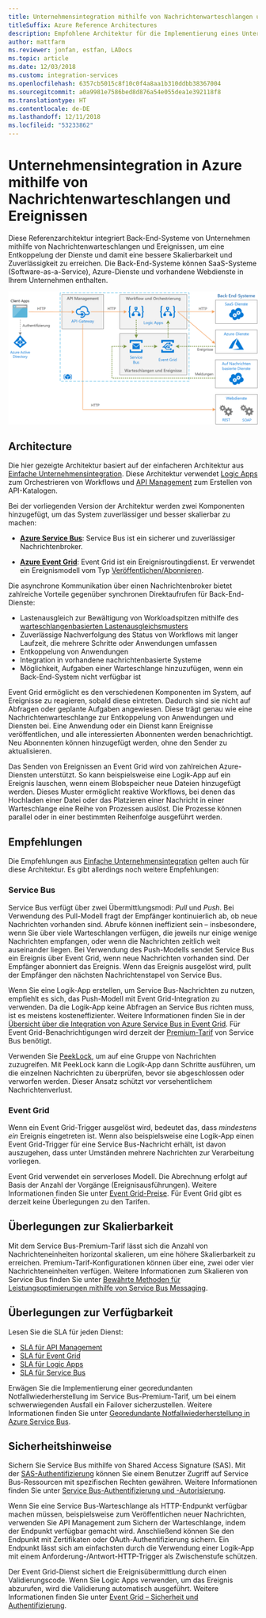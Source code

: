 ```yaml
---
title: Unternehmensintegration mithilfe von Nachrichtenwarteschlangen und Ereignissen
titleSuffix: Azure Reference Architectures
description: Empfohlene Architektur für die Implementierung eines Unternehmensintegrationsmusters in Azure Logic Apps, Azure API Management, Azure Service Bus und Azure Event Grid.
author: mattfarm
ms.reviewer: jonfan, estfan, LADocs
ms.topic: article
ms.date: 12/03/2018
ms.custom: integration-services
ms.openlocfilehash: 6357cb5015c8f10c0f4a8aa1b310ddbb38367004
ms.sourcegitcommit: a0a9981e7586bed8d876a54e055dea1e392118f8
ms.translationtype: HT
ms.contentlocale: de-DE
ms.lasthandoff: 12/11/2018
ms.locfileid: "53233862"
---
```

# <a name="enterprise-integration-on-azure-using-message-queues-and-events"></a>Unternehmensintegration in Azure mithilfe von Nachrichtenwarteschlangen und Ereignissen

Diese Referenzarchitektur integriert Back-End-Systeme von Unternehmen mithilfe von Nachrichtenwarteschlangen und Ereignissen, um eine Entkoppelung der Dienste und damit eine bessere Skalierbarkeit und Zuverlässigkeit zu erreichen. Die Back-End-Systeme können SaaS-Systeme (Software-as-a-Service), Azure-Dienste und vorhandene Webdienste in Ihrem Unternehmen enthalten.

![Referenzarchitektur für die Unternehmensintegration mit Warteschlangen und Ereignissen](./_images/enterprise-integration-queues-events.png)

## <a name="architecture"></a>Architecture

Die hier gezeigte Architektur basiert auf der einfacheren Architektur aus [Einfache Unternehmensintegration][basic-enterprise-integration]. Diese Architektur verwendet [Logic Apps][logic-apps] zum Orchestrieren von Workflows und [API Management][apim] zum Erstellen von API-Katalogen.

Bei der vorliegenden Version der Architektur werden zwei Komponenten hinzugefügt, um das System zuverlässiger und besser skalierbar zu machen:

- **[Azure Service Bus][service-bus]**: Service Bus ist ein sicherer und zuverlässiger Nachrichtenbroker.

- **[Azure Event Grid][event-grid]**: Event Grid ist ein Ereignisroutingdienst. Er verwendet ein Ereignismodell vom Typ [Veröffentlichen/Abonnieren](../../patterns/publisher-subscriber.md).

Die asynchrone Kommunikation über einen Nachrichtenbroker bietet zahlreiche Vorteile gegenüber synchronen Direktaufrufen für Back-End-Dienste:

- Lastenausgleich zur Bewältigung von Workloadspitzen mithilfe des [warteschlangenbasierten Lastenausgleichsmusters](../../patterns/queue-based-load-leveling.md)
- Zuverlässige Nachverfolgung des Status von Workflows mit langer Laufzeit, die mehrere Schritte oder Anwendungen umfassen
- Entkoppelung von Anwendungen
- Integration in vorhandene nachrichtenbasierte Systeme
- Möglichkeit, Aufgaben einer Warteschlange hinzuzufügen, wenn ein Back-End-System nicht verfügbar ist

Event Grid ermöglicht es den verschiedenen Komponenten im System, auf Ereignisse zu reagieren, sobald diese eintreten. Dadurch sind sie nicht auf Abfragen oder geplante Aufgaben angewiesen. Diese trägt genau wie eine Nachrichtenwarteschlange zur Entkoppelung von Anwendungen und Diensten bei. Eine Anwendung oder ein Dienst kann Ereignisse veröffentlichen, und alle interessierten Abonnenten werden benachrichtigt. Neu Abonnenten können hinzugefügt werden, ohne den Sender zu aktualisieren.

Das Senden von Ereignissen an Event Grid wird von zahlreichen Azure-Diensten unterstützt. So kann beispielsweise eine Logik-App auf ein Ereignis lauschen, wenn einem Blobspeicher neue Dateien hinzugefügt werden. Dieses Muster ermöglicht reaktive Workflows, bei denen das Hochladen einer Datei oder das Platzieren einer Nachricht in einer Warteschlange eine Reihe von Prozessen auslöst. Die Prozesse können parallel oder in einer bestimmten Reihenfolge ausgeführt werden.

## <a name="recommendations"></a>Empfehlungen

Die Empfehlungen aus [Einfache Unternehmensintegration][basic-enterprise-integration] gelten auch für diese Architektur. Es gibt allerdings noch weitere Empfehlungen:

### <a name="service-bus"></a>Service Bus

Service Bus verfügt über zwei Übermittlungsmodi: *Pull* und *Push*. Bei Verwendung des Pull-Modell fragt der Empfänger kontinuierlich ab, ob neue Nachrichten vorhanden sind. Abrufe können ineffizient sein – insbesondere, wenn Sie über viele Warteschlangen verfügen, die jeweils nur einige wenige Nachrichten empfangen, oder wenn die Nachrichten zeitlich weit auseinander liegen. Bei Verwendung des Push-Modells sendet Service Bus ein Ereignis über Event Grid, wenn neue Nachrichten vorhanden sind. Der Empfänger abonniert das Ereignis. Wenn das Ereignis ausgelöst wird, pullt der Empfänger den nächsten Nachrichtenstapel von Service Bus.

Wenn Sie eine Logik-App erstellen, um Service Bus-Nachrichten zu nutzen, empfiehlt es sich, das Push-Modell mit Event Grid-Integration zu verwenden. Da die Logik-App keine Abfragen an Service Bus richten muss, ist es meistens kosteneffizienter. Weitere Informationen finden Sie in der [Übersicht über die Integration von Azure Service Bus in Event Grid](/azure/service-bus-messaging/service-bus-to-event-grid-integration-concept). Für Event Grid-Benachrichtigungen wird derzeit der [Premium-Tarif](https://azure.microsoft.com/pricing/details/service-bus/) von Service Bus benötigt.

Verwenden Sie [PeekLock](/azure/service-bus-messaging/service-bus-messaging-overview#queues), um auf eine Gruppe von Nachrichten zuzugreifen. Mit PeekLock kann die Logik-App dann Schritte ausführen, um die einzelnen Nachrichten zu überprüfen, bevor sie abgeschlossen oder verworfen werden. Dieser Ansatz schützt vor versehentlichem Nachrichtenverlust.

### <a name="event-grid"></a>Event Grid

Wenn ein Event Grid-Trigger ausgelöst wird, bedeutet das, dass *mindestens ein* Ereignis eingetreten ist. Wenn also beispielsweise eine Logik-App einen Event Grid-Trigger für eine Service Bus-Nachricht erhält, ist davon auszugehen, dass unter Umständen mehrere Nachrichten zur Verarbeitung vorliegen.

Event Grid verwendet ein serverloses Modell. Die Abrechnung erfolgt auf Basis der Anzahl der Vorgänge (Ereignisausführungen). Weitere Informationen finden Sie unter [Event Grid-Preise](https://azure.microsoft.com/pricing/details/event-grid/). Für Event Grid gibt es derzeit keine Überlegungen zu den Tarifen.

## <a name="scalability-considerations"></a>Überlegungen zur Skalierbarkeit

Mit dem Service Bus-Premium-Tarif lässt sich die Anzahl von Nachrichteneinheiten horizontal skalieren, um eine höhere Skalierbarkeit zu erreichen. Premium-Tarif-Konfigurationen können über eine, zwei oder vier Nachrichteneinheiten verfügen. Weitere Informationen zum Skalieren von Service Bus finden Sie unter [Bewährte Methoden für Leistungsoptimierungen mithilfe von Service Bus Messaging](/azure/service-bus-messaging/service-bus-performance-improvements).

## <a name="availability-considerations"></a>Überlegungen zur Verfügbarkeit

Lesen Sie die SLA für jeden Dienst:

- [SLA für API Management][apim-sla]
- [SLA für Event Grid][event-grid-sla]
- [SLA für Logic Apps][logic-apps-sla]
- [SLA für Service Bus][sb-sla]

Erwägen Sie die Implementierung einer georedundanten Notfallwiederherstellung im Service Bus-Premium-Tarif, um bei einem schwerwiegenden Ausfall ein Failover sicherzustellen. Weitere Informationen finden Sie unter [Georedundante Notfallwiederherstellung in Azure Service Bus](/azure/service-bus-messaging/service-bus-geo-dr).

## <a name="security-considerations"></a>Sicherheitshinweise

Sichern Sie Service Bus mithilfe von Shared Access Signature (SAS). Mit der [SAS-Authentifizierung](/azure/service-bus-messaging/service-bus-sas) können Sie einem Benutzer Zugriff auf Service Bus-Ressourcen mit spezifischen Rechten gewähren. Weitere Informationen finden Sie unter [Service Bus-Authentifizierung und -Autorisierung](/azure/service-bus-messaging/service-bus-authentication-and-authorization).

Wenn Sie eine Service Bus-Warteschlange als HTTP-Endpunkt verfügbar machen müssen, beispielsweise zum Veröffentlichen neuer Nachrichten, verwenden Sie API Management zum Sichern der Warteschlange, indem der Endpunkt verfügbar gemacht wird. Anschließend können Sie den Endpunkt mit Zertifikaten oder OAuth-Authentifizierung sichern. Ein Endpunkt lässt sich am einfachsten durch die Verwendung einer Logik-App mit einem Anforderung-/Antwort-HTTP-Trigger als Zwischenstufe schützen.

Der Event Grid-Dienst sichert die Ereignisübermittlung durch einen Validierungscode. Wenn Sie Logic Apps verwenden, um das Ereignis abzurufen, wird die Validierung automatisch ausgeführt. Weitere Informationen finden Sie unter [Event Grid – Sicherheit und Authentifizierung](/azure/event-grid/security-authentication).

[apim]: /azure/api-management
[apim-sla]: https://azure.microsoft.com/support/legal/sla/api-management/
[event-grid]: /azure/event-grid/
[event-grid-sla]: https://azure.microsoft.com/support/legal/sla/event-grid
[logic-apps]: /azure/logic-apps/logic-apps-overview
[logic-apps-sla]: https://azure.microsoft.com/support/legal/sla/logic-apps
[sb-sla]: https://azure.microsoft.com/support/legal/sla/service-bus/
[service-bus]: /azure/service-bus-messaging/
[basic-enterprise-integration]: ./basic-enterprise-integration.md
